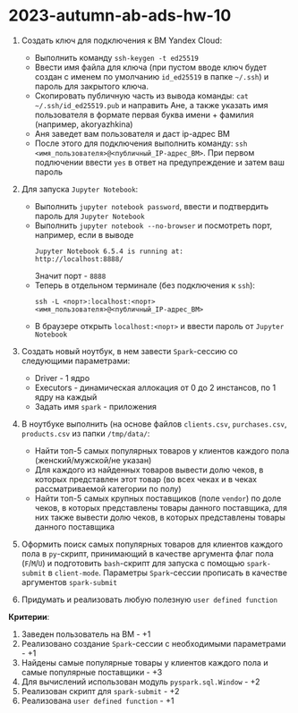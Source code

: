# 2023-autumn-ab-ads-hw-10
1. Создать ключ для подключения к ВМ Yandex Cloud:
   * Выполнить команду `ssh-keygen -t ed25519`
   * Ввести имя файла для ключа (при пустом вводе ключ будет создан с именем по умолчанию `id_ed25519` в папке `~/.ssh`) и пароль для закрытого ключа.
   * Скопировать публичную часть из вывода команды: `cat ~/.ssh/id_ed25519.pub` и направить Ане, а также указать имя пользователя в формате первая буква имени + фамилия (например, akoryazhkina)
   * Аня заведет вам пользователя и даст ip-адрес ВМ
   * После этого для подключения выполнить команду: `ssh <имя_пользователя>@<публичный_IP-адрес_ВМ>`. При первом подлючении ввести `yes` в ответ на предупреждение и затем ваш пароль
      
2. Для запуска `Jupyter Notebook`:
   * Выполнить `jupyter notebook password`, ввести и подтвердить пароль для `Jupyter Notebook`
   * Выполнить `jupyter notebook --no-browser` и посмотреть порт, например, если в выводе
     ```shell
     Jupyter Notebook 6.5.4 is running at:
     http://localhost:8888/
     ```
     Значит порт - `8888`
   * Теперь в отдельном терминале (без подключения к `ssh`):
     ```shell
     ssh -L <порт>:localhost:<порт> <имя_пользователя>@<публичный_IP-адрес_ВМ>
     ```
   * В браузере открыть `localhost:<порт>` и ввести пароль от `Jupyter Notebook`

3. Создать новый ноутбук, в нем завести `Spark`-сессию со следующими параметрами:
   * Driver - 1 ядро
   * Executors - динамическая аллокация от 0 до 2 инстансов, по 1 ядру на каждый
   * Задать имя `spark` - приложения
  
4. В ноутбуке выполнить (на основе файлов `clients.csv`, `purchases.csv`, `products.csv` из папки `/tmp/data/`:
   * Найти топ-5 самых популярных товаров у клиентов каждого пола (женский/мужской/не указан)
   * Для каждого из найденных товаров вывести долю чеков, в которых представлен этот товар (во всех чеках и в чеках рассматриваемой категории по полу)
   * Найти топ-5 самых крупных поставщиков (поле `vendor`) по доле чеков, в которых представлены товары данного поставщика, для них также вывести долю чеков, в которых представлены товары данного поставщика

5. Оформить поиск самых популярных товаров для клиентов каждого пола в `py`-скрипт, принимающий в качестве аргумента флаг пола (`F`/`M`/`U`) и подготовить `bash`-скрипт для запуска с помощью `spark-submit` в `client-mode`. Параметры `Spark`-сессии прописать в качестве аргументов `spark-submit`

6. Придумать и реализовать любую полезную `user defined function`

**Критерии**:
1. Заведен пользователь на ВМ - +1
2. Реализовано создание `Spark`-сессии с необходимыми параметрами - +1
3. Найдены самые популярные товары у клиентов каждого пола и самые популярные поставщики - +3
4. Для вычислений использован модуль `pyspark.sql.Window` - +2
5. Реализован скрипт для `spark-submit` - +2
6. Реализована `user defined function` - +1
